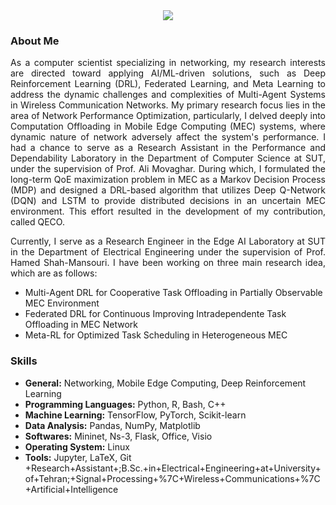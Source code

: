 <div align="center"><img src="https://capsule-render.vercel.app/api?type=waving&color=gradient&customColorList=6&height=120&section=header&text="></div>

### About Me
<p align='justify'>
As a computer scientist specializing in networking, my research interests are directed toward applying AI/ML-driven solutions, such as Deep Reinforcement Learning (DRL), Federated Learning, and Meta Learning to address the dynamic challenges and complexities of Multi-Agent Systems in Wireless Communication Networks. My primary research focus lies in the area of Network Performance Optimization, particularly, I delved deeply into Computation Offloading in Mobile Edge Computing (MEC) systems, where dynamic nature of network adversely affect the system's performance. I had a chance to serve as a Research Assistant in the Performance and Dependability Laboratory in the Department of Computer Science at SUT, under the supervision of Prof. Ali Movaghar. During which, I formulated the long-term QoE maximization problem in MEC as a Markov Decision Process (MDP) and designed a DRL-based algorithm that utilizes Deep Q-Network (DQN) and LSTM to provide distributed decisions in an uncertain MEC environment. This effort resulted in the development of my contribution, called QECO.  
</p>
<p align='justify'>
Currently, I serve as a Research Engineer in the Edge AI Laboratory at SUT in the Department of Electrical Engineering under the supervision of Prof. Hamed Shah-Mansouri. I have been working on three main research idea, which are as follows:
</p>

- Multi-Agent DRL for Cooperative Task Offloading in Partially Observable MEC Environment
- Federated DRL for Continuous Improving Intradependente Task Offloading in MEC Network
- Meta-RL for Optimized Task Scheduling in Heterogeneous MEC



### Skills
- **General:** Networking, Mobile Edge Computing, Deep Reinforcement Learning
- **Programming Languages:** Python, R, Bash, C++
- **Machine Learning:** TensorFlow, PyTorch, Scikit-learn
- **Data Analysis:** Pandas, NumPy, Matplotlib
- **Softwares:** Mininet, Ns-3, Flask, Office, Visio
- **Operating System:** Linux
- **Tools:** Jupyter, LaTeX, Git
+Research+Assistant+;B.Sc.+in+Electrical+Engineering+at+University+of+Tehran;+Signal+Processing+%7C+Wireless+Communications+%7C+Artificial+Intelligence
